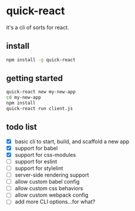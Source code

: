 # quick-react

it's a cli of sorts for react.

## install

```sh
npm install -g quick-react
```

## getting started


```sh
quick-react new my-new-app
cd my-new-app
npm install
quick-react run client.js
```


## todo list

- [x] basic cli to start, build, and scaffold a new app
- [x] support for babel
- [x] support for css-modules
- [ ] support for eslint
- [ ] support for stylelint
- [ ] server-side rendering support
- [ ] allow custom babel config
- [ ] allow custom css behaviors
- [ ] allow custom webpack config
- [ ] add more CLI options...for what?